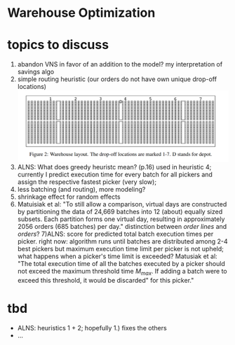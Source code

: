 # Warehouse Optimization

#  topics to discuss

1) abandon VNS in favor of an addition to the model? my interpretation of savings algo
2) simple routing heuristic (our orders do not have own unique drop-off locations)
![](figures/matusiak_warehouse.png)
3) ALNS: What does greedy heuristc mean? (p.16) used in heuristic 4; currently I predict execution time for every batch for all pickers and assign the respective fastest picker (very slow); 
4) less batching (and routing), more modeling?
5) shrinkage effect for random effects
6) Matuisiak et al: "To still allow
a comparison, virtual days are constructed by partitioning the data of 24,669 batches into 12 (about)
equally sized subsets. Each partition forms one virtual day, resulting in approximately 2056 orders (685
batches) per day." distinction between *order lines* and *orders*?
7)ALNS: score for predicted total batch execution times per picker. right now: algorithm runs until batches are distributed among 2-4 best pickers but maximum execution time limit per picker is not upheld; what happens when a picker's time limit is exceeded? Matusiak et al: "The total execution time of all the batches executed by a picker should not exceed the
maximum threshold time $M_{max}$. If adding a batch were to exceed this threshold, it would be discarded"
for this picker."

# tbd

* ALNS: heuristics 1 + 2; hopefully 1.) fixes the others
* ...
